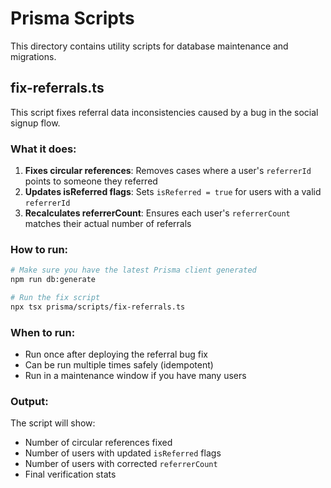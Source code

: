 # Prisma Scripts

This directory contains utility scripts for database maintenance and migrations.

## fix-referrals.ts

This script fixes referral data inconsistencies caused by a bug in the social signup flow.

### What it does:

1. **Fixes circular references**: Removes cases where a user's `referrerId` points to someone they referred
2. **Updates isReferred flags**: Sets `isReferred = true` for users with a valid `referrerId`
3. **Recalculates referrerCount**: Ensures each user's `referrerCount` matches their actual number of referrals

### How to run:

```bash
# Make sure you have the latest Prisma client generated
npm run db:generate

# Run the fix script
npx tsx prisma/scripts/fix-referrals.ts
```

### When to run:

- Run once after deploying the referral bug fix
- Can be run multiple times safely (idempotent)
- Run in a maintenance window if you have many users

### Output:

The script will show:
- Number of circular references fixed
- Number of users with updated `isReferred` flags
- Number of users with corrected `referrerCount`
- Final verification stats